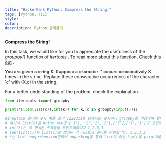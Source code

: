 ```yaml
---
title: "HackerRank Python: Compress the String!"
tags: [Python, TIL]
style:
color:
description: Python 문제풀이
---
```

**Compress the String!**

In this task, we would like for you to appreciate the usefulness of the *groupby()* function of *itertools* . To read more about this function, [Check this out](https://docs.python.org/2/library/itertools.html#itertools.groupby) .

You are given a string S. Suppose a character '' occurs consecutively X times in the string. Replace these consecutive occurrences of the character 'c' with (X,c) in the string.

For a better understanding of the problem, check the explanation.

```python
from itertools import groupby

print(*[(len(list(c)),int(k)) for k, c in groupby(input())])

#input으로 들어온 숫자 예를 들어 1222311을 연속되는 숫자끼리 groupby를 이용하여 묶어줍니다
# 여기서 list(c)를 print 해보면 ['1'],['2','2','2'],['3'],['1','1']가 프린트됩니다
# int(k)는 각 연속된 숫자들을 프린트해줍니다 1,2,3,1
# len(list(c))는 list(c)로 생성된 각 리스트의 길이를 반환합니다. 1,3,1,2
# *는 list comprehension안에서 unpacking을 통해 list가 아닌 tuple을 print해줍니다.
```

